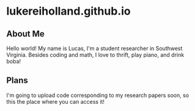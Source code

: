 # lukereiholland.github.io
## About Me
Hello world! My name is Lucas, I'm a student researcher in Southwest Virginia. Besides coding and math, I love to thrift, play piano, and drink boba! 
## Plans
I'm going to upload code corresponding to my research papers soon, so this the place where you can access it!

